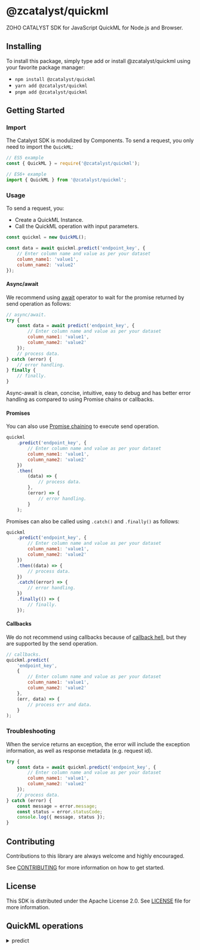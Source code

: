 # @zcatalyst/quickml

ZOHO CATALYST SDK for JavaScript QuickML for Node.js and Browser.

<p></p>

## Installing

To install this package, simply type add or install @zcatalyst/quickml
using your favorite package manager:

- `npm install @zcatalyst/quickml`
- `yarn add @zcatalyst/quickml`
- `pnpm add @zcatalyst/quickml`

## Getting Started

### Import

The Catalyst SDK is modulized by Components.
To send a request, you only need to import the `QuickML`:

```js
// ES5 example
const { QuickML } = require('@zcatalyst/quickml');
```

```ts
// ES6+ example
import { QuickML } from '@zcatalyst/quickml';
```

### Usage

To send a request, you:

- Create a QuickML Instance.
- Call the QuickML operation with input parameters.

```js
const quickml = new QuickML();

const data = await quickml.predict('endpoint_key', {
	// Enter column name and value as per your dataset
	column_name1: 'value1',
	column_name2: 'value2'
});
```

#### Async/await

We recommend using [await](https://developer.mozilla.org/en-US/docs/Web/JavaScript/Reference/Operators/await)
operator to wait for the promise returned by send operation as follows:

```js
// async/await.
try {
	const data = await predict('endpoint_key', {
		// Enter column name and value as per your dataset
		column_name1: 'value1',
		column_name2: 'value2'
	});
	// process data.
} catch (error) {
	// error handling.
} finally {
	// finally.
}
```

Async-await is clean, concise, intuitive, easy to debug and has better error handling
as compared to using Promise chains or callbacks.

#### Promises

You can also use [Promise chaining](https://developer.mozilla.org/en-US/docs/Web/JavaScript/Guide/Using_promises#chaining)
to execute send operation.

```js
quickml
	.predict('endpoint_key', {
		// Enter column name and value as per your dataset
		column_name1: 'value1',
		column_name2: 'value2'
	})
	.then(
		(data) => {
			// process data.
		},
		(error) => {
			// error handling.
		}
	);
```

Promises can also be called using `.catch()` and `.finally()` as follows:

```js
quickml
	.predict('endpoint_key', {
		// Enter column name and value as per your dataset
		column_name1: 'value1',
		column_name2: 'value2'
	})
	.then((data) => {
		// process data.
	})
	.catch((error) => {
		// error handling.
	})
	.finally(() => {
		// finally.
	});
```

#### Callbacks

We do not recommend using callbacks because of [callback hell](http://callbackhell.com/),
but they are supported by the send operation.

```js
// callbacks.
quickml.predict(
	'endpoint_key',
	{
		// Enter column name and value as per your dataset
		column_name1: 'value1',
		column_name2: 'value2'
	},
	(err, data) => {
		// process err and data.
	}
);
```

### Troubleshooting

When the service returns an exception, the error will include the exception information,
as well as response metadata (e.g. request id).

```js
try {
	const data = await quickml.predict('endpoint_key', {
		// Enter column name and value as per your dataset
		column_name1: 'value1',
		column_name2: 'value2'
	});
	// process data.
} catch (error) {
	const message = error.message;
	const status = error.statusCode;
	console.log({ message, status });
}
```

## Contributing

Contributions to this library are always welcome and highly encouraged.

See [CONTRIBUTING](../../CONTRIBUTING.md) for more information on how to get started.

## License

This SDK is distributed under the Apache License 2.0. See [LICENSE](../../LICENCE) file for more information.

## QuickML operations

<details>
<summary>
predict
</summary>

<!-- [SDK Samples](https://docs.catalyst.zoho.com/en/sdk/nodejs/v2/cloud-scale/file-store/retrieve-folder-details/)[API References]() -->

</details>
